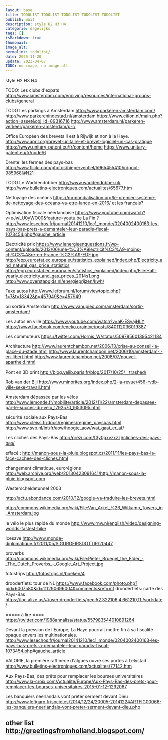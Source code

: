 ```yaml
---
layout: base
title: TODOLIST TODOLIST TODOLIST TODOLIST TODOLIST
publish: wait
description: style H2 H3 H4
categorie: dagelijks
tags: []
isMarkdown: true
thumbnail: 
image_alt: 
permalink: todolist/
date: 2025-11-20
update: 2023-04-07
TODO: no image, no image alt
---
```


style H2 H3 H4

TODO: Les clubs d'expats
http://www.iamsterdam.com/en/living/resources/international-groups-clubs/general

TODO Les parkings à Amsterdam
http://www.parkeren-amsterdam.com/
http://www.parkerenindestad.nl/amsterdam
https://www.cition.nl/main.php?action=asset&obj_id=89316716
http://www.amsterdam.nl/parkeren-verkeer/parkeren-amsterdam/p-r/

Office Européen des brevets Il est à Rijwijk et non à la Haye.
http://www.april.org/brevet-unitaire-et-brevet-logiciel-un-cas-pratique
https://www.unitary-patent.eu/fr/content/home
https://www.unitary-patent.eu/fr/node/6


Drente: les fermes des pays-bas
http://www.flickr.com/photos/hieperventiel/5965455410/in/pool-985968@N21

TODO Le Waddendobber
http://www.waddendobber.nl/
http://www.bulletins-electroniques.com/actualites/65677.htm

Nettoyage des océans
https://mrmondialisation.org/le-premier-systeme-de-nettoyage-des-oceans-va-etre-lance-en-2016/
et les français?

Optimisation fiscale néerlandaise
https://www.youtube.com/watch?v=eJwLU0yWO00&feature=youtu.be
La Fin ? http://www.lesechos.fr/journal20141210/lec1_monde/0204002400163-les-pays-bas-prets-a-demanteler-leur-paradis-fiscal-1073454.php#gauche_article

Electricité prix
https://www.lenergieenquestions.fr/wp-content/uploads/2013/06/une-%C3%A9lectricit%C3%A9-moins-ch%C3%A8re-en-France-%C2%A9-EDF.jpg
http://epp.eurostat.ec.europa.eu/statistics_explained/index.php/Electricity_and_natural_gas_price_statistics
http://epp.eurostat.ec.europa.eu/statistics_explained/index.php/File:Half-yearly_electricity_and_gas_prices_2014s1.png
http://www.overstapgids.nl/energieprijzen/kwh/

Taxe autos 
http://www.leforum.nl/forum/viewtopic.php?f=7&t=18342&p=457949&e=457949

où sortirà Amsterdam
http://www.vanupied.com/amsterdam/sortir-amsterdam/


Les autos en ville
https://www.youtube.com/watch?v=aK-ESyajHLY
https://www.facebook.com/eneko.oraintxe/posts/840112036019387

Les commuteurs
https://twitter.com/Hornis_W/status/509785601395421184

Architecture
http://www.laurentchambon.net/2006/10/crise-au-conseil-la-place-du-stade.html
http://www.laurentchambon.net/2006/10/amsterdam-l-en-libert.html
http://www.laurentchambon.net/2008/07/nouvel-apartheid.html

Pont en 3D print
http://blog.velib.paris.fr/blog/2017/10/25/__trashed/

Rob van der Bijl
http://www.minorites.org/index.php/2-la-revue/456-rvdb-ville-sexe-travail.html

Amsterdam dépassée par les vélos
http://www.lemonde.fr/mobilite/article/2012/11/22/amsterdam-depassee-par-le-succes-du-velo_1792570_1653095.html

sécurité sociale aux Pays-Bas
http://www.cleiss.fr/docs/regimes/regime_paysbas.html
http://www.svb.nl/int/fr/aow/hoogte_aow/wat_gaat_er_af/

Les clichés des Pays-Bas
http://prezi.com/f3y0gxvzxzzj/cliches-des-pays-bas/

effacé : http://manon-sous-la-pluie.blogspot.cz/2011/11/les-pays-bas-la-face-cachee-des-cliches.html


changement climatique, eurorégions
http://web.archive.org/web/20130423091641/http://manon-sous-la-pluie.blogspot.com


Westerscheldetunnel 2003

http://actu.abondance.com/2010/12/google-va-traduire-les-brevets.html


http://commons.wikimedia.org/wiki/File:Van_Arkel_%26_Witkamp_Towers_in_Amsterdam.jpg

le vélo le plus rapide du monde
http://www.rnw.nl/english/video/designing-worlds-fastest-bike


Icesave
http://www.monde-diplomatique.fr/2011/05/SIGURGEIRSDOTTIR/20447

proverbs
http://commons.wikimedia.org/wiki/File:Pieter_Bruegel_the_Elder_-_The_Dutch_Proverbs_-_Google_Art_Project.jpg

fotostrips
http://fotostrips.nl/boeken/4

drooderfiets: tour de NL https://www.facebook.com/photo.php?pid=6007580&id=111290696004&comments&ref=mf
drooderfiets: carte des Pays-Bas https://loc.alize.us/#/user:drooderfiets/geo:52.322106,4.661210,11,/sort:date/



===== à lire ====
https://twitter.com/1988annalisa/status/557983544010891264

Devant la pression de l’Europe, La Haye pourrait mettre fin à sa fiscalité opaque envers les multinationales.
http://www.lesechos.fr/journal20141210/lec1_monde/0204002400163-les-pays-bas-prets-a-demanteler-leur-paradis-fiscal-1073454.php#gauche_article

VALORIE, la première raffinerie d'algues ouvre ses portes à Lelystad
http://www.bulletins-electroniques.com/actualites/77142.htm

Aux Pays-Bas, des prêts pour remplacer les bourses universitaires
http://www.la-croix.com/Actualite/Europe/Aux-Pays-Bas-des-prets-pour-remplacer-les-bourses-universitaires-2015-01-12-1292067

Les banquiers néerlandais vont prêter serment devant Dieu
http://www.lefigaro.fr/societes/2014/12/24/20005-20141224ARTFIG00066-les-banquiers-neerlandais-vont-preter-serment-devant-dieu.php

other list
http://greetingsfromholland.blogspot.com/
---